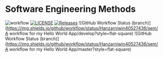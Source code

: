 # Software Engineering Methods
![workflow](https://github.com/Hanzarniwin40527436/sem/actions/workflows/main.yml/badge.svg)
[![LICENSE](https://img.shields.io/github/license/Hanzarniwin40527436/sem.svg?style=flat-square)](https://github.com/Hanzarniwin40527436/sem/blob/master/LICENSE)
[![Releases](https://img.shields.io/github/release/Hanzarniwin40527436/sem/all.svg?style=flat-square)](https://github.com/Hanzarniwin40527436/sem/releases)
![GitHub Workflow Status (branch)](https://img.shields.io/github/workflow/status/Hanzarniwin40527436/sem/A workflow for my Hello World App/develop?style=flat-square)
![GitHub Workflow Status (branch)](https://img.shields.io/github/workflow/status/Hanzarniwin40527436/sem/A workflow for my Hello World App/master?style=flat-square)
